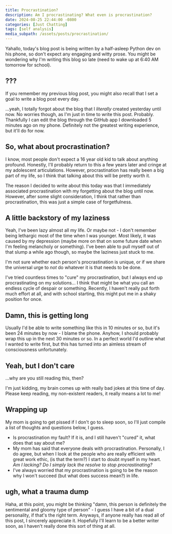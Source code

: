 ```yaml
---
title: Procrastination?
description: Am I procrastinating? What even is procrastination?
date: 2024-08-25 22:44:00 -0800
categories: [Just Chatting]
tags: [self analysis]
media_subpath: /assets/posts/procrastination/
---
```


Yahallo, today's blog post is being written by a half-asleep Python dev on his phone, so don't expect any engaging and witty prose. You might be wondering why I'm writing this blog so late (need to wake up at 6:40 AM tomorrow for school).

## ???

If you remember my previous blog post, you might also recall that I set a goal to write a blog post every day.

...yeah, I totally forgot about the blog that I *literally* created yesterday until now. No worries though, as I'm just in time to write this post. Probably. Thankfully I can edit the blog through the GitHub app I downloaded 5 minutes ago on my phone. Definitely not the greatest writing experience, but it'll do for now.

## So, what about procrastination?

I know, most people don't expect a 16 year old kid to talk about anything profound. Honestly, I'll probably return to this a few years later and cringe at my adolescent articulations. However, procrastination has really been a big part of my life, so I think that talking about this will be pretty worth it.

The reason I decided to write about this today was that I immediately associated procrastination with my forgetting about the blog until now. However, after some slight consideration, I think that rather than procrastination, this was just a simple case of forgetfulness.

## A little backstory of my laziness

Yeah, I've been lazy almost all my life. Or maybe not - I don't remember being lethargic most of the time when I was younger. Most likely, it was caused by my depression (maybe more on that on some future date when I'm feeling melancholy or something). I've been able to pull myself out of that slump a while ago though, so maybe the laziness just stuck to me.

I'm not sure whether each person's procrastination is unique, or if we share the universal urge to *not* do whatever it is that needs to be done.

I've tried countless times to "cure" my procrastination, but I always end up procrastinating on my solutions... I think that might be what you call an endless cycle of despair or something. Recently, I haven't really put forth much effort at all, and with school starting, this might put me in a shaky position for once.

## Damn, this is getting long

Usually I'd be able to write something like this in 10 minutes or so, but it's been 24 minutes by now - I blame the phone. Anyhow, I should probably wrap this up in the next 30 minutes or so. In a perfect world I'd outline what I wanted to write first, but this has turned into an aimless stream of consciousness unfortunately.

## Yeah, but I don't care

...why are you still reading this, then?

I'm just kidding, my brain comes up with really bad jokes at this time of day. Please keep reading, my non-existent readers, it really means a lot to me!

## Wrapping up

My mom is going to get pissed if I don't go to sleep soon, so I'll just compile a list of thoughts and questions below, I guess.

- Is procrastination my fault? If it is, and I still haven't "cured" it, what does that say about me?
- My mom has said that everyone deals with procrastination. Personally, I do agree, but when I look at the people who are really efficient with great work ethic, (is that the term?) I start to doubt myself in my heart. *Am I lacking? Do I simply lack the resolve to stop procrastinating?*
- I've always worried that my procrastination is going to be the reason why I won't succeed (but what does success mean?) in life.

## ugh, what a trauma dump

Haha, at this point, you might be thinking "damn, this person is definitely the sentimental and gloomy type of person" - I guess I have a bit of a dual personality, if that's the right term. Anyways, if anyone really has read all of this post, I sincerely appreciate it. Hopefully I'll learn to be a better writer soon, as I haven't really done this sort of thing at all.